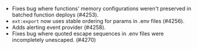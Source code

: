 - Fixes bug where functions' memory configurations weren't preserved in batched function deploys (#4253).
- `ext:export` now uses stable ordering for params in .env files (#4256).
- Adds alerting event provider (#4258).
- Fixes bug where quoted escape sequences in .env files were incompletely unescaped. (#4270)
